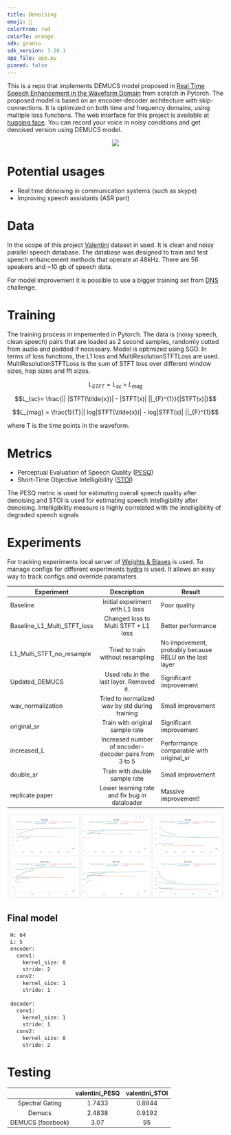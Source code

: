 ```yaml
---
title: Denoising
emoji: 🤗
colorFrom: red
colorTo: orange
sdk: gradio
sdk_version: 3.28.1
app_file: app.py
pinned: false
---
```

This is a repo that implements DEMUCS model proposed in [Real Time Speech Enhancement in the Waveform Domain](https://arxiv.org/abs/2006.12847) from scratch in Pytorch. The proposed model is based on an encoder-decoder architecture with skip-connections. It is optimized on both time and frequency domains, using multiple loss functions. 
The web interface for this project is available at [hugging face](https://huggingface.co/spaces/BorisovMaksim/denoising). You can record your voice in noisy conditions and get denoised version using DEMUCS model. 


<p align="center">
  <img src="https://th.bing.com/th/id/OIP.JuP5GDiGXTGkVR-x7Ov0bgHaF8?w=233&h=186&c=7&r=0&o=5&dpr=2&pid=1.7" >
</p>


# Potential usages
- Real time denoising in communication systems (such as skype)
- Improving speech assistants (ASR part)


# Data
In the scope of this project [Valentini](https://datashare.ed.ac.uk/handle/10283/2791) dataset in used. It is clean and noisy parallel speech database. The database was designed to train and test speech enhancement methods that operate at 48kHz. There are 56 speakers and ~10 gb of speech data.

For model improvement it is possible to use a bigger training set from [DNS](https://www.bing.com/search?q=dns+challenge&cvid=3773a401b19d40269d725a02faf6f79c&aqs=edge.0.69i59j69i57j0l6j69i60.1021j0j4&FORM=ANAB01&PC=U531) challenge.

# Training
The training process in impemented in Pytorch. The data is (noisy speech, clean speech) pairs that are loaded as 2 second samples, randomly cutted from audio and padded if necessary. Model is optimized using SGD. In terms of loss functions, the L1 loss and MultiResolutionSTFTLoss are used.  MultiResolutionSTFTLoss is the sum of STFT loss over different window sizes, hop sizes and fft sizes.

$$L_{STFT}= L_{sc} + L_{mag}$$

$$L_{sc}= \frac{|| |STFT(\tilde{x})| - |STFT(x)| ||_{F}^{1}}{|STFT(x)|}$$

$$L_{mag} = \frac{1}{T}|| log|STFT(\tilde{x})| - log|STFT(x)| ||_{F}^{1}$$

where T is the time points in the waveform.

# Metrics
-  Perceptual Evaluation of Speech Quality ([PESQ](https://torchmetrics.readthedocs.io/en/stable/audio/perceptual_evaluation_speech_quality.html))
- Short-Time Objective Intelligibility ([STOI](https://torchmetrics.readthedocs.io/en/stable/audio/short_time_objective_intelligibility.html))

The PESQ metric is used for estimating overall speech quality after denoising and STOI is used for estimating speech intelligibility after denoising.
Intelligibility measure is highly correlated with the intelligibility of degraded speech signals

# Experiments
For tracking experiments local server of [Weights & Biases](https://wandb.ai/site) is used. To manage configs for different experiments [hydra](https://hydra.cc/) is used. It allows an easy way to track configs and override paramaters.  



| Experiment | Description | Result                                                 |
|--------------|:-----:|--------------------------------------------------------|
| Baseline | Initial experiment with L1 loss  | Poor quality                                           |
| Baseline_L1_Multi_STFT_loss     |  Changed loss to Multi STFT + L1 loss | Better performance                                     | 
|L1_Multi_STFT_no_resample  | Tried to train without resampling | No impovement, probably because RELU on the last layer |
|Updated_DEMUCS | Used relu in the last layer. Removed it.| Significant improvement                                |
|wav_normalization | Tried to normalized wav by std during training| Small improvement                                      |
| original_sr| Train with original sample rate | Significant improvement                                |
|increased_L | Increased number of encoder-decoder pairs from 3 to 5| Performance comparable with original_sr                |
| double_sr| Train with double sample rate| Small improvement                                            | 
|replicate paper | Lower learning rate and fix bug in dataloader | Massive improvement! |  

                                    

![img.png](images/plot.png)
## Final model

<pre><code> H: 64
 L: 5
 encoder:
   conv1:
     kernel_size: 8
     stride: 2
   conv2:
     kernel_size: 1
     stride: 1

 decoder:
   conv1:
     kernel_size: 1
     stride: 1
   conv2:
     kernel_size: 8
     stride: 2
</code></pre>



# Testing
|                 | valentini_PESQ | valentini_STOI |
|:---------------:|:--------------:|:--------------:|
|    Spectral Gating     |     1.7433     |     0.8844     |
| Demucs |     2.4838     |       0.9192   |
| DEMUCS (facebook)| 3.07|  95 |


